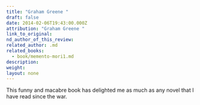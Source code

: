 ```yaml
---
title: "Graham Greene "
draft: false
date: 2014-02-06T19:43:00.000Z
attribution: "Graham Greene "
link_to_original:
nd_author_of_this_review:
related_author: .md
related_books:
  - book/memento-mori1.md
description:
weight:
layout: none
---
```

This funny and macabre book has delighted me as much as any novel that I have read since the war.

